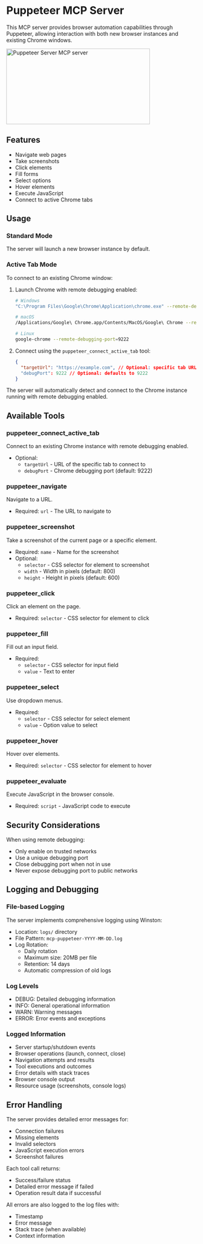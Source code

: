 # Puppeteer MCP Server

This MCP server provides browser automation capabilities through Puppeteer, allowing interaction with both new browser instances and existing Chrome windows.

<a href="https://glama.ai/mcp/servers/lpt1tvbubf"><img width="380" height="200" src="https://glama.ai/mcp/servers/lpt1tvbubf/badge" alt="Puppeteer Server MCP server" /></a>

## Features

- Navigate web pages
- Take screenshots
- Click elements
- Fill forms
- Select options
- Hover elements
- Execute JavaScript
- Connect to active Chrome tabs

## Usage

### Standard Mode

The server will launch a new browser instance by default.

### Active Tab Mode

To connect to an existing Chrome window:

1. Launch Chrome with remote debugging enabled:
   ```bash
   # Windows
   "C:\Program Files\Google\Chrome\Application\chrome.exe" --remote-debugging-port=9222

   # macOS
   /Applications/Google\ Chrome.app/Contents/MacOS/Google\ Chrome --remote-debugging-port=9222

   # Linux
   google-chrome --remote-debugging-port=9222
   ```

2. Connect using the `puppeteer_connect_active_tab` tool:
   ```json
   {
     "targetUrl": "https://example.com", // Optional: specific tab URL
     "debugPort": 9222 // Optional: defaults to 9222
   }
   ```

The server will automatically detect and connect to the Chrome instance running with remote debugging enabled.

## Available Tools

### puppeteer_connect_active_tab
Connect to an existing Chrome instance with remote debugging enabled.
- Optional:
  - `targetUrl` - URL of the specific tab to connect to
  - `debugPort` - Chrome debugging port (default: 9222)

### puppeteer_navigate
Navigate to a URL.
- Required: `url` - The URL to navigate to

### puppeteer_screenshot
Take a screenshot of the current page or a specific element.
- Required: `name` - Name for the screenshot
- Optional:
  - `selector` - CSS selector for element to screenshot
  - `width` - Width in pixels (default: 800)
  - `height` - Height in pixels (default: 600)

### puppeteer_click
Click an element on the page.
- Required: `selector` - CSS selector for element to click

### puppeteer_fill
Fill out an input field.
- Required:
  - `selector` - CSS selector for input field
  - `value` - Text to enter

### puppeteer_select
Use dropdown menus.
- Required:
  - `selector` - CSS selector for select element
  - `value` - Option value to select

### puppeteer_hover
Hover over elements.
- Required: `selector` - CSS selector for element to hover

### puppeteer_evaluate
Execute JavaScript in the browser console.
- Required: `script` - JavaScript code to execute

## Security Considerations

When using remote debugging:
- Only enable on trusted networks
- Use a unique debugging port
- Close debugging port when not in use
- Never expose debugging port to public networks

## Logging and Debugging

### File-based Logging
The server implements comprehensive logging using Winston:

- Location: `logs/` directory
- File Pattern: `mcp-puppeteer-YYYY-MM-DD.log`
- Log Rotation:
  - Daily rotation
  - Maximum size: 20MB per file
  - Retention: 14 days
  - Automatic compression of old logs

### Log Levels
- DEBUG: Detailed debugging information
- INFO: General operational information
- WARN: Warning messages
- ERROR: Error events and exceptions

### Logged Information
- Server startup/shutdown events
- Browser operations (launch, connect, close)
- Navigation attempts and results
- Tool executions and outcomes
- Error details with stack traces
- Browser console output
- Resource usage (screenshots, console logs)

## Error Handling

The server provides detailed error messages for:
- Connection failures
- Missing elements
- Invalid selectors
- JavaScript execution errors
- Screenshot failures

Each tool call returns:
- Success/failure status
- Detailed error message if failed
- Operation result data if successful

All errors are also logged to the log files with:
- Timestamp
- Error message
- Stack trace (when available)
- Context information
